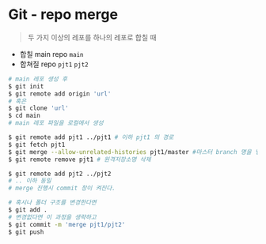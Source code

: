 # Git - repo merge

> 두 가지 이상의 레포를 하나의 레포로 합칠 때



- 합칠 main repo `main`
- 합쳐질 repo `pjt1` `pjt2`

```sh
# main 레포 생성 후 
$ git init
$ git remote add origin 'url'
# 혹은 
$ git clone 'url'
$ cd main
# main 레포 파일을 로컬에서 생성

$ git remote add pjt1 ../pjt1 # 이하 pjt1 의 경로
$ git fetch pjt1
$ git merge --allow-unrelated-histories pjt1/master #마스터 branch 명을 넣으면 됨
$ git remote remove pjt1 # 원격저장소명 삭제

$ git remote add pjt2 ../pjt2
# .. 이하 동일
# merge 진행시 commit 창이 켜진다.

# 혹시나 폴더 구조를 변경한다면
$ git add .
# 변경없다면 이 과정을 생략하고
$ git commit -m 'merge pjt1/pjt2'
$ git push
```

